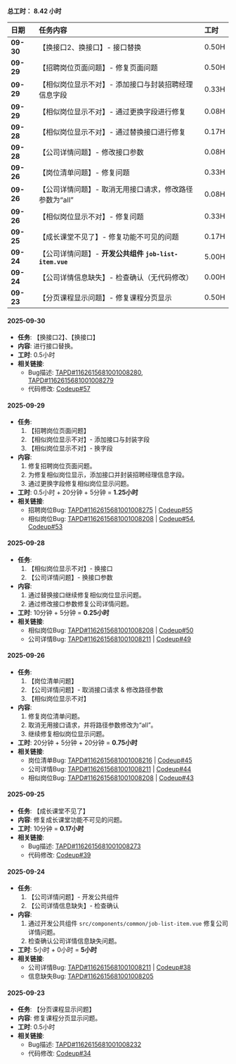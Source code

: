 **总工时：** **8.42 小时**

| 日期      | 任务内容                                                | 工时  |
| :-------- | :------------------------------------------------------ | :---- |
| **09-30** | 【换接口2、换接口】- 接口替换                           | 0.50H |
| **09-29** | 【招聘岗位页面问题】- 修复页面问题                      | 0.50H |
| **09-29** | 【相似岗位显示不对】- 添加接口与封装招聘经理信息字段    | 0.33H |
| **09-29** | 【相似岗位显示不对】- 通过更换字段进行修复              | 0.08H |
| **09-28** | 【相似岗位显示不对】- 通过替换接口进行修复              | 0.17H |
| **09-28** | 【公司详情问题】- 修改接口参数                          | 0.08H |
| **09-26** | 【岗位清单问题】- 修复问题                              | 0.33H |
| **09-26** | 【公司详情问题】- 取消无用接口请求，修改路径参数为“all” | 0.08H |
| **09-26** | 【相似岗位显示不对】- 修复问题                          | 0.33H |
| **09-25** | 【成长课堂不见了】- 修复功能不可见的问题                | 0.17H |
| **09-24** | 【公司详情问题】- **开发公共组件 `job-list-item.vue`**  | 5.00H |
| **09-24** | 【公司详情信息缺失】- 检查确认（无代码修改）            | 0.00H |
| **09-23** | 【分页课程显示问题】- 修复课程分页显示                  | 0.50H |

#### **2025-09-30**
- **任务**: 【换接口2】、【换接口】
- **内容**: 进行接口替换。
- **工时**: 0.5小时
- **相关链接**:
    - Bug描述: [TAPD#1162615681001008280](https://www.tapd.cn/tapd_fe/62615681/bug/detail/1162615681001008280), [TAPD#1162615681001008279](https://www.tapd.cn/tapd_fe/62615681/bug/detail/1162615681001008279)
    - 代码修改: [Codeup#57](https://codeup.aliyun.com/5fb0db80feb86b450c198bd4/Qingpeng/Frontend/change/57)

#### **2025-09-29**
- **任务**:
    1.  【招聘岗位页面问题】
    2.  【相似岗位显示不对】- 添加接口与封装字段
    3.  【相似岗位显示不对】- 换字段
- **内容**:
    1.  修复招聘岗位页面问题。
    2.  为修复相似岗位显示，添加接口并封装招聘经理信息字段。
    3.  通过更换字段修复相似岗位显示问题。
- **工时**: 0.5小时 + 20分钟 + 5分钟 = **1.25小时**
- **相关链接**:
    - 招聘岗位Bug: [TAPD#1162615681001008275](https://www.tapd.cn/tapd_fe/62615681/bug/detail/1162615681001008275) | [Codeup#55](https://codeup.aliyun.com/5fb0db80feb86b450c198bd4/Qingpeng/Frontend/change/55)
    - 相似岗位Bug: [TAPD#1162615681001008208](https://www.tapd.cn/tapd_fe/62615681/bug/detail/1162615681001008208) | [Codeup#54](https://codeup.aliyun.com/5fb0db80feb86b450c198bd4/Qingpeng/Frontend/change/54), [Codeup#53](https://codeup.aliyun.com/5fb0db80feb86b450c198bd4/Qingpeng/Frontend/change/53)

#### **2025-09-28**
- **任务**:
    1.  【相似岗位显示不对】- 换接口
    2.  【公司详情问题】- 换接口参数
- **内容**:
    1.  通过替换接口继续修复相似岗位显示问题。
    2.  通过修改接口参数修复公司详情问题。
- **工时**: 10分钟 + 5分钟 = **0.25小时**
- **相关链接**:
    - 相似岗位Bug: [TAPD#1162615681001008208](https://www.tapd.cn/tapd_fe/62615681/bug/detail/1162615681001008208) | [Codeup#50](https://codeup.aliyun.com/5fb0db80feb86b450c198bd4/Qingpeng/Frontend/change/50)
    - 公司详情Bug: [TAPD#1162615681001008211](https://www.tapd.cn/tapd_fe/62615681/bug/detail/1162615681001008211) | [Codeup#49](https://codeup.aliyun.com/5fb0db80feb86b450c198bd4/Qingpeng/Frontend/change/49)

#### **2025-09-26**
- **任务**:
    1.  【岗位清单问题】
    2.  【公司详情问题】- 取消接口请求 & 修改路径参数
    3.  【相似岗位显示不对】
- **内容**:
    1.  修复岗位清单问题。
    2.  取消无用接口请求，并将路径参数修改为“all”。
    3.  继续修复相似岗位显示问题。
- **工时**: 20分钟 + 5分钟 + 20分钟 = **0.75小时**
- **相关链接**:
    - 岗位清单Bug: [TAPD#1162615681001008216](https://www.tapd.cn/tapd_fe/62615681/bug/detail/1162615681001008216) | [Codeup#45](https://codeup.aliyun.com/5fb0db80feb86b450c198bd4/Qingpeng/Frontend/change/45)
    - 公司详情Bug: [TAPD#1162615681001008211](https://www.tapd.cn/tapd_fe/62615681/bug/detail/1162615681001008211) | [Codeup#44](https://codeup.aliyun.com/5fb0db80feb86b450c198bd4/Qingpeng/Frontend/change/44)
    - 相似岗位Bug: [TAPD#1162615681001008208](https://www.tapd.cn/tapd_fe/62615681/bug/detail/1162615681001008208) | [Codeup#43](https://codeup.aliyun.com/5fb0db80feb86b450c198bd4/Qingpeng/Frontend/change/43)

#### **2025-09-25**
- **任务**: 【成长课堂不见了】
- **内容**: 修复成长课堂功能不可见的问题。
- **工时**: 10分钟 = **0.17小时**
- **相关链接**:
    - Bug描述: [TAPD#1162615681001008273](https://www.tapd.cn/tapd_fe/62615681/bug/detail/1162615681001008273)
    - 代码修改: [Codeup#39](https://codeup.aliyun.com/5fb0db80feb86b450c198bd4/Qingpeng/Frontend/change/39)

#### **2025-09-24**
- **任务**:
    1.  【公司详情问题】- 开发公共组件
    2.  【公司详情信息缺失】- 检查确认
- **内容**:
    1.  通过开发公共组件 `src/components/common/job-list-item.vue` 修复公司详情问题。
    2.  检查确认公司详情信息缺失问题。
- **工时**: 5小时 + 0小时 = **5小时**
- **相关链接**:
    - 公司详情Bug: [TAPD#1162615681001008211](https://www.tapd.cn/tapd_fe/62615681/bug/detail/1162615681001008211) | [Codeup#38](https://codeup.aliyun.com/5fb0db80feb86b450c198bd4/Qingpeng/Frontend/change/38)
    - 信息缺失Bug: [TAPD#1162615681001008205](https://www.tapd.cn/tapd_fe/62615681/bug/detail/1162615681001008205)

#### **2025-09-23**
- **任务**: 【分页课程显示问题】
- **内容**: 修复课程分页显示问题。
- **工时**: 0.5小时
- **相关链接**:
    - Bug描述: [TAPD#1162615681001008232](https://www.tapd.cn/tapd_fe/62615681/bug/detail/1162615681001008232)
    - 代码修改: [Codeup#34](https://codeup.aliyun.com/5fb0db80feb86b450c198bd4/Qingpeng/Frontend/change/34)

